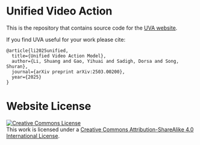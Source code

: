 # Unified Video Action

This is the repository that contains source code for the [UVA website](https://unified-video-action-model.github.io/).

If you find UVA useful for your work please cite:
```
@article{li2025unified,
  title={Unified Video Action Model},
  author={Li, Shuang and Gao, Yihuai and Sadigh, Dorsa and Song, Shuran},
  journal={arXiv preprint arXiv:2503.00200},
  year={2025}
}
```

# Website License
<a rel="license" href="http://creativecommons.org/licenses/by-sa/4.0/"><img alt="Creative Commons License" style="border-width:0" src="https://i.creativecommons.org/l/by-sa/4.0/88x31.png" /></a><br />This work is licensed under a <a rel="license" href="http://creativecommons.org/licenses/by-sa/4.0/">Creative Commons Attribution-ShareAlike 4.0 International License</a>.

